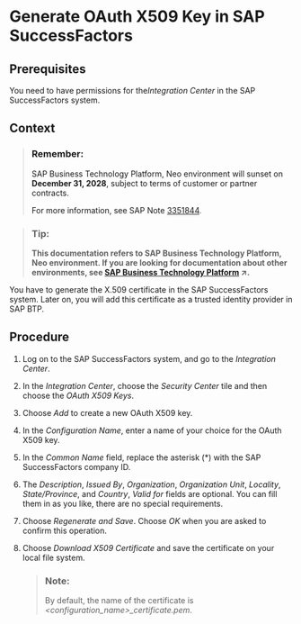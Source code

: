 <!-- loiof6365032efa7493383d413b882d94426 -->

# Generate OAuth X509 Key in SAP SuccessFactors



<a name="loiof6365032efa7493383d413b882d94426__prereq_edt_g2q_kcb"/>

## Prerequisites

You need to have permissions for the*Integration Center* in the SAP SuccessFactors system.



## Context

> ### Remember:  
> SAP Business Technology Platform, Neo environment will sunset on **December 31, 2028**, subject to terms of customer or partner contracts.
> 
> For more information, see SAP Note [3351844](https://launchpad.support.sap.com/#/notes/3351844).

> ### Tip:  
> **This documentation refers to SAP Business Technology Platform, Neo environment. If you are looking for documentation about other environments, see [SAP Business Technology Platform](https://help.sap.com/viewer/65de2977205c403bbc107264b8eccf4b/Cloud/en-US/6a2c1ab5a31b4ed9a2ce17a5329e1dd8.html "SAP Business Technology Platform (SAP BTP) is an integrated offering comprised of four technology portfolios: database and data management, application development and integration, analytics, and intelligent technologies. The platform offers users the ability to turn data into business value, compose end-to-end business processes, and build and extend SAP applications quickly.") :arrow_upper_right:.**

You have to generate the X.509 certificate in the SAP SuccessFactors system. Later on, you will add this certificate as a trusted identity provider in SAP BTP.



## Procedure

1.  Log on to the SAP SuccessFactors system, and go to the *Integration Center*.

2.  In the *Integration Center*, choose the *Security Center* tile and then choose the *OAuth X509 Keys*.

3.  Choose *Add* to create a new OAuth X509 key.

4.  In the *Configuration Name*, enter a name of your choice for the OAuth X509 key.

5.  In the *Common Name* field, replace the asterisk \(\*\) with the SAP SuccessFactors company ID.

6.  The *Description*, *Issued By*, *Organization*, *Organization Unit*, *Locality*, *State/Province*, and *Country*, *Valid for* fields are optional. You can fill them in as you like, there are no special requirements.

7.  Choose *Regenerate and Save*. Choose *OK* when you are asked to confirm this operation.

8.  Choose *Download X509 Certificate* and save the certificate on your local file system.

    > ### Note:  
    > By default, the name of the certificate is *<configuration\_name\>\_certificate.pem*.


